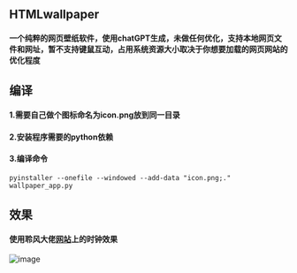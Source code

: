 ## HTMLwallpaper
#### 一个纯粹的网页壁纸软件，使用chatGPT生成，未做任何优化，支持本地网页文件和网址，暂不支持键鼠互动，占用系统资源大小取决于你想要加载的网页网站的优化程度


## 编译 
#### 1.需要自己做个图标命名为icon.png放到同一目录<br />
#### 2.安装程序需要的python依赖<br />
#### 3.编译命令<br />
```
pyinstaller --onefile --windowed --add-data "icon.png;." wallpaper_app.py
```

## 效果 
#### 使用聆风大佬<a href="https://www.leafone.cn/" title="聆风小站">网站</a>上的时钟效果
![image](https://github.com/shuijingliuli/HTMLwallpaper/assets/35411891/c4609974-2e31-49f9-bb1c-da2aa7b37aa0)

